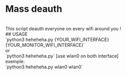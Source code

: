# Mass deauth
<br>
This script deauth everyone on every wifi around you !
<br>
## USAGE
<br>
`python3 heheheha.py {YOUR_WIFI_INTERFACE} {YOUR_MONITOR_WIFI_INTERFACE}`
<br>
or 
<br>
`python3 heheheha.py` [use wlan0 on both interface]
<br>
exemple:
<br>
`python3 heheheha.py wlan0 wlan0`
